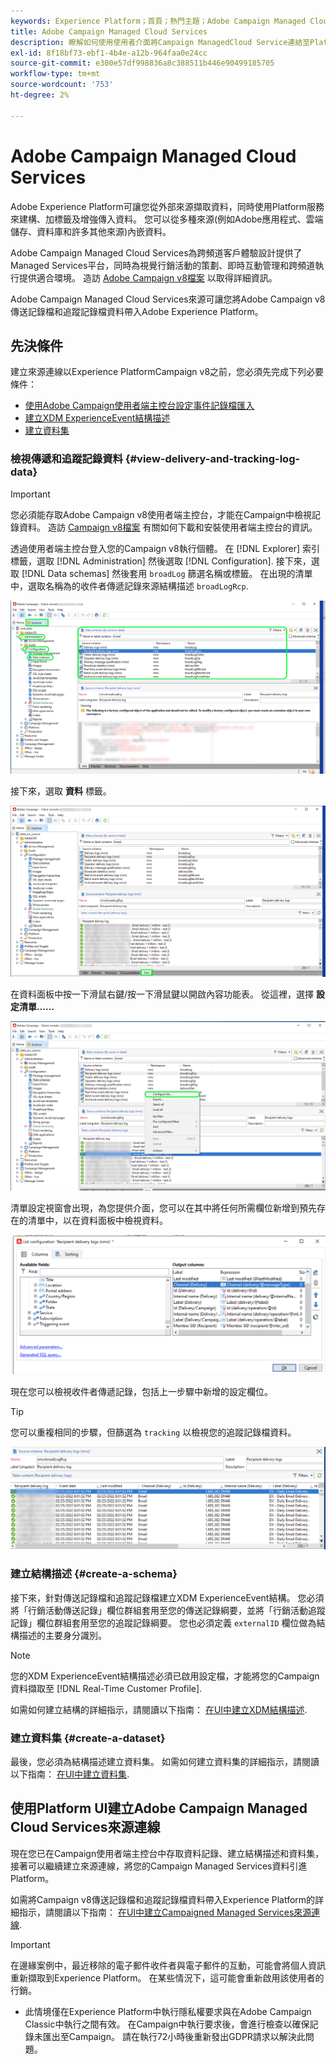 ```yaml
---
keywords: Experience Platform；首頁；熱門主題；Adobe Campaign Managed Cloud Services；行銷活動；campaign managed services
title: Adobe Campaign Managed Cloud Services
description: 瞭解如何使用使用者介面將Campaign ManagedCloud Service連結至Platform
exl-id: 8f18bf73-ebf1-4b4e-a12b-964faa0e24cc
source-git-commit: e300e57df998836a8c388511b446e90499185705
workflow-type: tm+mt
source-wordcount: '753'
ht-degree: 2%

---
```


# Adobe Campaign Managed Cloud Services

Adobe Experience Platform可讓您從外部來源擷取資料，同時使用Platform服務來建構、加標籤及增強傳入資料。 您可以從多種來源(例如Adobe應用程式、雲端儲存、資料庫和許多其他來源)內嵌資料。

Adobe Campaign Managed Cloud Services為跨頻道客戶體驗設計提供了Managed Services平台，同時為視覺行銷活動的策劃、即時互動管理和跨頻道執行提供適合環境。 造訪 [Adobe Campaign v8檔案](https://experienceleague.adobe.com/docs/campaign/campaign-v8/campaign-home.html) 以取得詳細資訊。

Adobe Campaign Managed Cloud Services來源可讓您將Adobe Campaign v8傳送記錄檔和追蹤記錄檔資料帶入Adobe Experience Platform。

## 先決條件

建立來源連線以Experience PlatformCampaign v8之前，您必須先完成下列必要條件：

* [使用Adobe Campaign使用者端主控台設定事件記錄檔匯入](#view-delivery-and-tracking-log-data)
* [建立XDM ExperienceEvent結構描述](#create-a-schema)
* [建立資料集](#create-a-dataset)

### 檢視傳遞和追蹤記錄資料 {#view-delivery-and-tracking-log-data}

>[!IMPORTANT]
>
>您必須能存取Adobe Campaign v8使用者端主控台，才能在Campaign中檢視記錄資料。 造訪 [Campaign v8檔案](https://experienceleague.adobe.com/docs/campaign/campaign-v8/deploy/connect.html) 有關如何下載和安裝使用者端主控台的資訊。

透過使用者端主控台登入您的Campaign v8執行個體。 在 [!DNL Explorer] 索引標籤，選取 [!DNL Administration] 然後選取 [!DNL Configuration]. 接下來，選取 [!DNL Data schemas] 然後套用 `broadLog` 篩選名稱或標籤。 在出現的清單中，選取名稱為的收件者傳遞記錄來源結構描述 `broadLogRcp`.

![Adobe Campaign v8使用者端主控台已選取瀏覽器索引標籤，管理、設定和資料結構描述節點已展開，篩選設定為「廣泛」。](./images/campaign/explorer.png)

接下來，選取 **資料** 標籤。

![已選取資料索引標籤的Adobe Campaign v8使用者端主控台。](./images/campaign/data.png)

在資料面板中按一下滑鼠右鍵/按一下滑鼠鍵以開啟內容功能表。 從這裡，選擇 **設定清單……**

![開啟內容功能表並選取「設定清單」選項的Adobe Campaign v8使用者端主控台。](./images/campaign/configure.png)

清單設定視窗會出現，為您提供介面，您可以在其中將任何所需欄位新增到預先存在的清單中，以在資料面板中檢視資料。

![收件者傳遞記錄的設定清單，可新增以供檢視。](./images/campaign/list-configuration.png)

現在您可以檢視收件者傳遞記錄，包括上一步驟中新增的設定欄位。

>[!TIP]
>
>您可以重複相同的步驟，但篩選為 `tracking` 以檢視您的追蹤記錄檔資料。

![收件者傳遞記錄會顯示其上次修改的名稱、傳遞管道、內部傳遞名稱和標籤的資訊。](./images/campaign/recipient-delivery-logs.png)

### 建立結構描述 {#create-a-schema}

接下來，針對傳送記錄檔和追蹤記錄檔建立XDM ExperienceEvent結構。 您必須將「行銷活動傳送記錄」欄位群組套用至您的傳送記錄綱要，並將「行銷活動追蹤記錄」欄位群組套用至您的追蹤記錄綱要。 您也必須定義 `externalID` 欄位做為結構描述的主要身分識別。

>[!NOTE]
>
>您的XDM ExperienceEvent結構描述必須已啟用設定檔，才能將您的Campaign資料擷取至 [!DNL Real-Time Customer Profile].

如需如何建立結構的詳細指示，請閱讀以下指南： [在UI中建立XDM結構描述](../../../xdm/tutorials/create-schema-ui.md).

### 建立資料集 {#create-a-dataset}

最後，您必須為結構描述建立資料集。 如需如何建立資料集的詳細指示，請閱讀以下指南： [在UI中建立資料集](../../../catalog/datasets/user-guide.md).

## 使用Platform UI建立Adobe Campaign Managed Cloud Services來源連線

現在您已在Campaign使用者端主控台中存取資料記錄、建立結構描述和資料集，接著可以繼續建立來源連線，將您的Campaign Managed Services資料引進Platform。

如需將Campaign v8傳送記錄檔和追蹤記錄檔資料帶入Experience Platform的詳細指示，請閱讀以下指南： [在UI中建立Campaigned Managed Services來源連線](../../tutorials/ui/create/adobe-applications/campaign.md).

>[!IMPORTANT]
>
>在邊緣案例中，最近移除的電子郵件收件者與電子郵件的互動，可能會將個人資訊重新擷取到Experience Platform。 在某些情況下，這可能會重新啟用該使用者的行銷。
>
>* 此情境僅在Experience Platform中執行隱私權要求與在Adobe Campaign Classic中執行之間有效。 在Campaign中執行要求後，會進行檢查以確保記錄未匯出至Campaign。 請在執行72小時後重新發出GDPR請求以解決此問題。